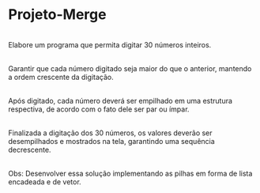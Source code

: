 # Projeto-Merge

<br>Elabore um programa que permita digitar 30 números inteiros.</br>

<br>Garantir que cada número digitado seja maior do que o anterior, mantendo a ordem crescente da digitação.</br>

<br>Após digitado, cada número deverá ser empilhado em uma estrutura respectiva, de acordo com o fato dele ser par ou ímpar.</br>

<br>Finalizada a digitação dos 30 números, os valores deverão ser desempilhados e mostrados na tela, garantindo uma sequência decrescente.</br>

<br>Obs: Desenvolver essa solução implementando as pilhas em forma de lista encadeada e de vetor.</br>
